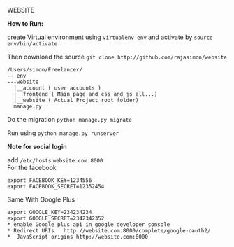 WEBSITE

**How to Run:**

create Virtual environment using `virtualenv env` and activate by `source env/bin/activate`

Then download the source `git clone http://github.com/rajasimon/website`

```
/Users/simon/Freelancer/
---env
---website
  |__account ( user accounts )
  |__frontend ( Main page and css and js all...)
  |__website ( Actual Project root folder)
  manage.py
  ```

Do the migration `python manage.py migrate`

Run using `python manage.py runserver`

**Note for social login**

add  `/etc/hosts` `website.com:8000`  
  For the facebook
  ```
  export FACEBOOK_KEY=1234556
  export FACEBOOK_SECRET=12352454
  ```

  Same With Google Plus
  ```
  export GOOGLE_KEY=234234234
  export GOOGLE_SECRET=2342342352
  * enable Google plus api in google developer console
  * Redirect URIs	http://website.com:8000/complete/google-oauth2/
  *  JavaScript origins	http://website.com:8000
  ```
